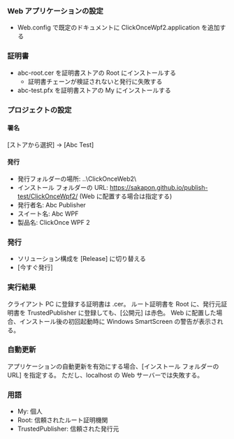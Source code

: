 ﻿### Web アプリケーションの設定
* Web.config で既定のドキュメントに ClickOnceWpf2.application を追加する

### 証明書
* abc-root.cer を証明書ストアの Root にインストールする
  * 証明書チェーンが検証されないと発行に失敗する
* abc-test.pfx を証明書ストアの My にインストールする

### プロジェクトの設定

#### 署名
[ストアから選択] → [Abc Test]

#### 発行
* 発行フォルダーの場所: ..\ClickOnceWeb2\
* インストール フォルダーの URL: https://sakapon.github.io/publish-test/ClickOnceWpf2/ (Web に配置する場合は指定する)
* 発行者名: Abc Publisher
* スイート名: Abc WPF
* 製品名: ClickOnce WPF 2

### 発行
* ソリューション構成を [Release] に切り替える
* [今すぐ発行]

### 実行結果
クライアント PC に登録する証明書は .cer。
ルート証明書を Root に、発行元証明書を TrustedPublisher に登録しても、[公開元] は赤色。
Web に配置した場合、インストール後の初回起動時に Windows SmartScreen の警告が表示される。

### 自動更新
アプリケーションの自動更新を有効にする場合、[インストール フォルダーの URL] を指定する。
ただし、localhost の Web サーバーでは失敗する。

### 用語
* My: 個人
* Root: 信頼されたルート証明機関
* TrustedPublisher: 信頼された発行元
